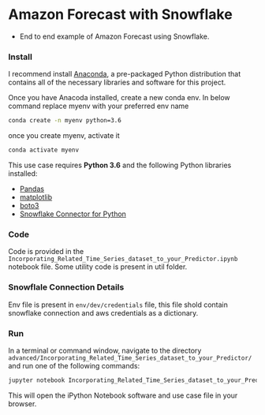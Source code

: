 # Amazon Forecast with Snowflake

- End to end example of Amazon Forecast using Snowflake.



### Install

I recommend install [Anaconda](https://www.continuum.io/downloads), a pre-packaged Python distribution that contains all of the necessary libraries and software for this project.

Once you have Anacoda installed, create a new conda env. 
In below command replace myenv with your preferred env name

```bash
conda create -n myenv python=3.6
```

once you create myenv, activate it

```bash
conda activate myenv 
```



This use case requires **Python 3.6** and the following Python libraries installed:

- [Pandas](http://pandas.pydata.org)
- [matplotlib](http://matplotlib.org/)
- [boto3](https://boto3.amazonaws.com/v1/documentation/api/latest/guide/quickstart.html)
- [Snowflake Connector for Python](https://docs.snowflake.com/en/user-guide/python-connector.html)



### Code

Code is provided in the `Incorporating_Related_Time_Series_dataset_to_your_Predictor.ipynb` notebook file. Some utility code is present in util folder.

### Snowflale Connection Details

Env file is present in `env/dev/credentials` file, this file shold contain snowflake connection and aws credentials as a dictionary.

### Run

In a terminal or command window, navigate to the directory `advanced/Incorporating_Related_Time_Series_dataset_to_your_Predictor/` and run one of the following commands:


```bash
jupyter notebook Incorporating_Related_Time_Series_dataset_to_your_Predictor.ipynb
```

This will open the iPython Notebook software and use case file in your browser.


